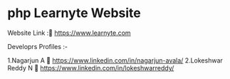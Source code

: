 # php Learnyte Website

Website Link :🔗 https://www.learnyte.com

Developrs Profiles :- 

1.Nagarjun A 🔗 https://www.linkedin.com/in/nagarjun-avala/
2.Lokeshwar Reddy N 🔗 https://www.linkedin.com/in/lokeshwarreddy/
